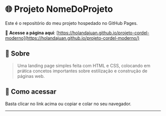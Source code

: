 
# 🌐 Projeto NomeDoProjeto

Este é o repositório do meu projeto hospedado no GitHub Pages.

🔗 **Acesse a página aqui**: [https://holandajuan.github.io/projeto-cordel-moderno](https://holandajuan.github.io/projeto-cordel-moderno/)

## 📄 Sobre

> Uma landing page simples feita com HTML e CSS, colocando em prática concetos importantes sobre estilização e construção de páginas web. 

## 🚀 Como acessar

Basta clicar no link acima ou copiar e colar no seu navegador.

---
